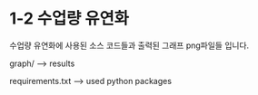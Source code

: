 # 1-2 수업량 유연화

수업량 유연화에 사용된 소스 코드들과 출력된 그래프 png파일들 입니다.

graph/ --> results

requirements.txt --> used python packages
